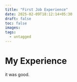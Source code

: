 ```yaml
---
title: "First Job Experience"
date: 2025-02-09T18:12:14+05:30
draft: false
toc: false
images:
tags:
  - untagged
---
```


# My Experience
it was good.
